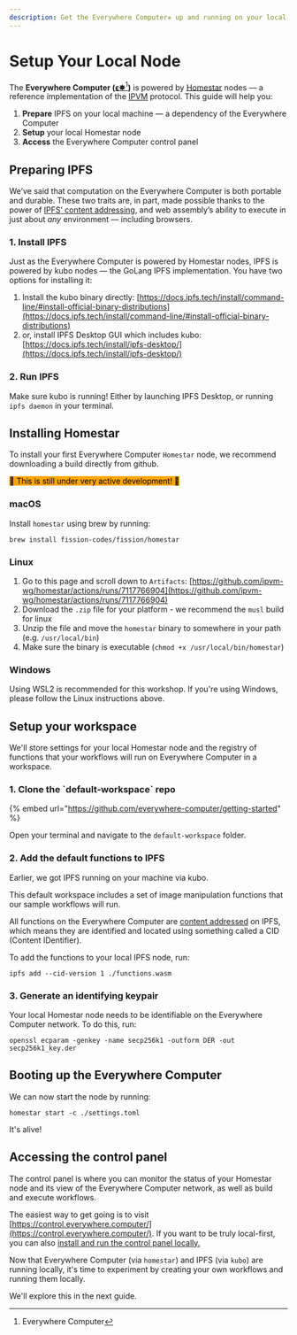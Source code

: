 ```yaml
---
description: Get the Everywhere Computer✵ up and running on your local machine.
---
```


# Setup Your Local Node

The **Everywhere Computer (**[**ϵ✵**](#user-content-fn-1)[^1]**)** is powered by [Homestar](https://github.com/ipvm-wg/homestar) nodes — a reference implementation of the [IPVM](https://github.com/ipvm-wg) protocol. This guide will help you:

1. **Prepare** IPFS on your local machine — a dependency of the Everywhere Computer
2. **Setup** your local Homestar node
3. **Access** the Everywhere Computer control panel

## Preparing IPFS

We’ve said that computation on the Everywhere Computer is both portable and durable. These two traits are, in part, made possible thanks to the power of [IPFS’ content addressing](https://fission.codes/blog/content-addressing-what-it-is-and-how-it-works/), and web assembly’s ability to execute in just about _any_ environment — including browsers.

### 1. Install IPFS

Just as the Everywhere Computer is powered by Homestar nodes, IPFS is powered by kubo nodes — the GoLang IPFS implementation. You have two options for installing it:

1. Install the kubo binary directly: [https://docs.ipfs.tech/install/command-line/#install-official-binary-distributions](https://docs.ipfs.tech/install/command-line/#install-official-binary-distributions)
2. or, install IPFS Desktop GUI which includes kubo: [https://docs.ipfs.tech/install/ipfs-desktop/](https://docs.ipfs.tech/install/ipfs-desktop/)

### 2. Run IPFS

Make sure kubo is running! Either by launching IPFS Desktop, or running `ipfs daemon` in your terminal.

## Installing Homestar

To install your first Everywhere Computer `Homestar` node, we recommend downloading a build directly from github.

<mark style="background-color:orange;">🚧 This is still under very active development! 🚧</mark>

### macOS

Install `homestar` using brew by running:

```
brew install fission-codes/fission/homestar  
```

### Linux

1. Go to this page and scroll down to `Artifacts`: [https://github.com/ipvm-wg/homestar/actions/runs/7117766904](https://github.com/ipvm-wg/homestar/actions/runs/7117766904)
2. Download the `.zip` file for your platform - we recommend the `musl` build for linux
3. Unzip the file and move the `homestar` binary to somewhere in your path (e.g. `/usr/local/bin`)
4. Make sure the binary is executable (`chmod +x /usr/local/bin/homestar`)

### Windows

Using WSL2 is recommended for this workshop. If you're using Windows, please follow the Linux instructions above.

## Setup your workspace

We'll store settings for your local Homestar node and the registry of functions that your workflows will run on Everywhere Computer in a workspace.

### 1. Clone the \`default-workspace\` repo

{% embed url="https://github.com/everywhere-computer/getting-started" %}

Open your terminal and navigate to the `default-workspace` folder.

### 2. Add the default functions to IPFS

Earlier, we got IPFS running on your machine via kubo.&#x20;

This default workspace includes a set of image manipulation functions that our sample workflows will run.&#x20;

All functions on the Everywhere Computer are [content addressed](https://fission.codes/blog/content-addressing-what-it-is-and-how-it-works/) on IPFS, which means they are identified and located using something called a CID (Content IDentifier).

To add the functions to your local IPFS node, run:

```
ipfs add --cid-version 1 ./functions.wasm  
```

### 3. Generate an identifying keypair

Your local Homestar node needs to be identifiable on the Everywhere Computer network. To do this, run:

```
openssl ecparam -genkey -name secp256k1 -outform DER -out secp256k1_key.der  
```

## Booting up the Everywhere Computer

We can now start the node by running:

```
homestar start -c ./settings.toml  
```

It's alive!

## Accessing the control panel

The control panel is where you can monitor the status of your Homestar node and its view of the Everywhere Computer network, as well as build and execute workflows.&#x20;

The easiest way to get going is to visit [https://control.everywhere.computer/](https://control.everywhere.computer/). If you want to be truly local-first, you can also [install and run the control panel locally.](https://github.com/everywhere-computer/control-panel)

Now that Everywhere Computer (via `homestar`) and IPFS (via `kubo`) are running locally, it's time to experiment by creating your own workflows and running them locally.&#x20;

We'll explore this in the next guide.

[^1]: Everywhere Computer

